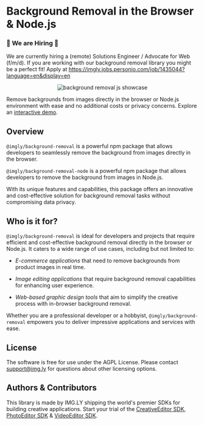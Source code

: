 # Background Removal in the Browser & Node.js

### 🚨 We are Hiring 🚨

We are currently hiring a (remote) Solutions Engineer / Advocate for Web (f/m/d). If you are working with our background removal library you might be a perfect fit! Apply at https://imgly.jobs.personio.com/job/1435044?language=en&display=en

<p align="center">
<img src="https://storage.googleapis.com/imgly-static-assets/static/blog/github-releases/background-removal-free-plugin-app.jpg" alt="background removal js showcase" />

</p>

Remove backgrounds from images directly in the browser or Node.js environment with ease and no additional costs or privacy concerns.
Explore an [interactive demo](https://img.ly/showcases/cesdk/web/background-removal/web?utm_source=github&utm_medium=project&utm_campaign=vectorizer).

## Overview

`@imgly/background-removal` is a powerful npm package that allows developers to seamlessly remove the background from images directly in the browser.

`@imgly/background-removal-node` is a powerful npm package that allows developers to remove the background from images in Node.js.

With its unique features and capabilities, this package offers an innovative and cost-effective solution for background removal tasks without compromising data privacy.

## Who is it for?

`@imgly/background-removal` is ideal for developers and projects that require efficient and cost-effective background removal directly in the browser or Node.js. It caters to a wide range of use cases, including but not limited to:

- _E-commerce applications_ that need to remove backgrounds from product images in real time.

- _Image editing applications_ that require background removal capabilities for enhancing user experience.

- _Web-based graphic design tools_ that aim to simplify the creative process with in-browser background removal.

Whether you are a professional developer or a hobbyist, `@imgly/background-removal` empowers you to deliver impressive applications and services with ease.

## License

The software is free for use under the AGPL License. Please contact [support@img.ly](mailto:support@img.ly?subject=Background-Removal%20License) for questions about other licensing options.

## Authors & Contributors

This library is made by IMG.LY shipping the world's premier SDKs for building creative applications.
Start your trial of the [CreativeEditor SDK](https://img.ly/products/creative-sdk?utm_source=github&utm_medium=project&utm_campaign=vectorizer), [PhotoEditor SDK](https://img.ly/products/photo-sdk?utm_source=github&utm_medium=project&utm_campaign=vectorizer) & [VideoEditor SDK](https://img.ly/products/video-sdk?utm_source=github&utm_medium=project&utm_campaign=vectorizer).
